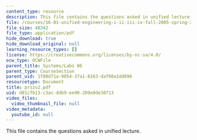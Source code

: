 ```yaml
---
content_type: resource
description: This file contains the questions asked in unified lecture.
file: /courses/16-01-unified-engineering-i-ii-iii-iv-fall-2005-spring-2006/d81cfb13c3acddb9ee90209a9de30713_prszu2.pdf
file_size: 48342
file_type: application/pdf
hide_download: true
hide_download_original: null
learning_resource_types: []
license: https://creativecommons.org/licenses/by-nc-sa/4.0/
ocw_type: OCWFile
parent_title: Systems/Labs 06
parent_type: CourseSection
parent_uid: 1f88d71a-9054-37a1-8163-daf60a1dd696
resourcetype: Document
title: prszu2.pdf
uid: d81cfb13-c3ac-ddb9-ee90-209a9de30713
video_files:
  video_thumbnail_file: null
video_metadata:
  youtube_id: null
---
```

This file contains the questions asked in unified lecture.